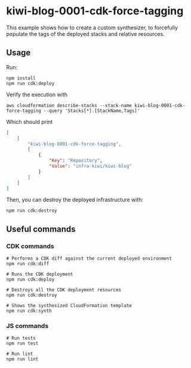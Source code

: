 # kiwi-blog-0001-cdk-force-tagging

This example shows how to create a custom synthesizer, to forcefully populate the tags of the deployed stacks and relative resources.

## Usage

Run:

```shell
npm install
npm run cdk:deploy
```

Verify the execution with

```shell
aws cloudformation describe-stacks --stack-name kiwi-blog-0001-cdk-force-tagging --query 'Stacks[*].[StackName,Tags]' 
```

Which should print

```json
[                                                                                             
    [
        "kiwi-blog-0001-cdk-force-tagging",
        [
            {
                "Key": "Repository",
                "Value": "infra-kiwi/kiwi-blog"
            }
        ]
    ]
]
```

Then, you can destroy the deployed infrastructure with:

```shell
npm run cdk:destroy
```

## Useful commands

### CDK commands

```shell
# Performs a CDK diff against the current deployed environment
npm run cdk:diff

# Runs the CDK deployment
npm run cdk:deploy

# Destroys all the CDK deployment resources
npm run cdk:destroy

# Shows the synthesized CloudFormation template
npm run cdk:synth
```

### JS commands

```shell
# Run tests
npm run test

# Run lint
npm run lint
```